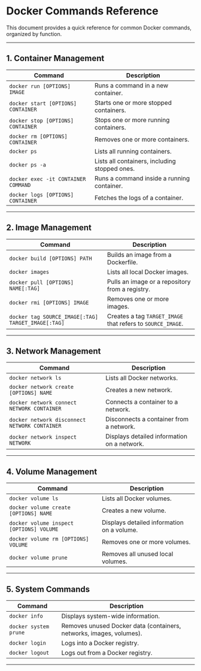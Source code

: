 # Docker Commands Reference

This document provides a quick reference for common Docker commands, organized by function.

---

## 1. Container Management

| Command | Description |
|---------|-------------|
| `docker run [OPTIONS] IMAGE` | Runs a command in a new container. |
| `docker start [OPTIONS] CONTAINER` | Starts one or more stopped containers. |
| `docker stop [OPTIONS] CONTAINER` | Stops one or more running containers. |
| `docker rm [OPTIONS] CONTAINER` | Removes one or more containers. |
| `docker ps` | Lists all running containers. |
| `docker ps -a` | Lists all containers, including stopped ones. |
| `docker exec -it CONTAINER COMMAND` | Runs a command inside a running container. |
| `docker logs [OPTIONS] CONTAINER` | Fetches the logs of a container. |

---

## 2. Image Management

| Command | Description |
|---------|-------------|
| `docker build [OPTIONS] PATH` | Builds an image from a Dockerfile. |
| `docker images` | Lists all local Docker images. |
| `docker pull [OPTIONS] NAME[:TAG]` | Pulls an image or a repository from a registry. |
| `docker rmi [OPTIONS] IMAGE` | Removes one or more images. |
| `docker tag SOURCE_IMAGE[:TAG] TARGET_IMAGE[:TAG]` | Creates a tag `TARGET_IMAGE` that refers to `SOURCE_IMAGE`. |

---

## 3. Network Management

| Command | Description |
|---------|-------------|
| `docker network ls` | Lists all Docker networks. |
| `docker network create [OPTIONS] NAME` | Creates a new network. |
| `docker network connect NETWORK CONTAINER` | Connects a container to a network. |
| `docker network disconnect NETWORK CONTAINER` | Disconnects a container from a network. |
| `docker network inspect NETWORK` | Displays detailed information on a network. |

---

## 4. Volume Management

| Command | Description |
|---------|-------------|
| `docker volume ls` | Lists all Docker volumes. |
| `docker volume create [OPTIONS] NAME` | Creates a new volume. |
| `docker volume inspect [OPTIONS] VOLUME` | Displays detailed information on a volume. |
| `docker volume rm [OPTIONS] VOLUME` | Removes one or more volumes. |
| `docker volume prune` | Removes all unused local volumes. |

---

## 5. System Commands

| Command | Description |
|---------|-------------|
| `docker info` | Displays system-wide information. |
| `docker system prune` | Removes unused Docker data (containers, networks, images, volumes). |
| `docker login` | Logs into a Docker registry. |
| `docker logout` | Logs out from a Docker registry. |

---
